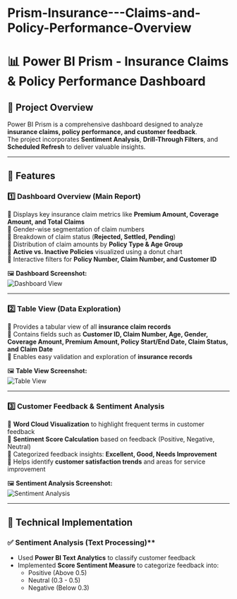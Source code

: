 # Prism-Insurance---Claims-and-Policy-Performance-Overview
# 📊 Power BI Prism - Insurance Claims & Policy Performance Dashboard  

## 🚀 Project Overview  
Power BI Prism is a comprehensive dashboard designed to analyze **insurance claims, policy performance, and customer feedback**.  
The project incorporates **Sentiment Analysis**, **Drill-Through Filters**, and **Scheduled Refresh** to deliver valuable insights.  

---

## 📌 Features  

### 1️⃣ **Dashboard Overview (Main Report)**
🔹 Displays key insurance claim metrics like **Premium Amount, Coverage Amount, and Total Claims**  
🔹 Gender-wise segmentation of claim numbers  
🔹 Breakdown of claim status (**Rejected, Settled, Pending**)  
🔹 Distribution of claim amounts by **Policy Type & Age Group**  
🔹 **Active vs. Inactive Policies** visualized using a donut chart  
🔹 Interactive filters for **Policy Number, Claim Number, and Customer ID**  

🖼 **Dashboard Screenshot:**  
![Dashboard View](./Screenshots/Dashboard_View_1.png)  

---

### 2️⃣ **Table View (Data Exploration)**
🔹 Provides a tabular view of all **insurance claim records**  
🔹 Contains fields such as **Customer ID, Claim Number, Age, Gender, Coverage Amount, Premium Amount, Policy Start/End Date, Claim Status, and Claim Date**  
🔹 Enables easy validation and exploration of **insurance records**  

🖼 **Table View Screenshot:**  
![Table View](./Screenshots/Dashboard_View_2.png)  

---

### 3️⃣ **Customer Feedback & Sentiment Analysis**
🔹 **Word Cloud Visualization** to highlight frequent terms in customer feedback  
🔹 **Sentiment Score Calculation** based on feedback (Positive, Negative, Neutral)  
🔹 Categorized feedback insights: **Excellent, Good, Needs Improvement**  
🔹 Helps identify **customer satisfaction trends** and areas for service improvement  

🖼 **Sentiment Analysis Screenshot:**  
![Sentiment Analysis](./Screenshots/Dashboard_View_3.png)  

---

## 🎯 **Technical Implementation**  

### ✅  Sentiment Analysis (Text Processing)**
- Used **Power BI Text Analytics** to classify customer feedback  
- Implemented **Score Sentiment Measure** to categorize feedback into:  
  - Positive (Above 0.5)  
  - Neutral (0.3 - 0.5)  
  - Negative (Below 0.3)  
